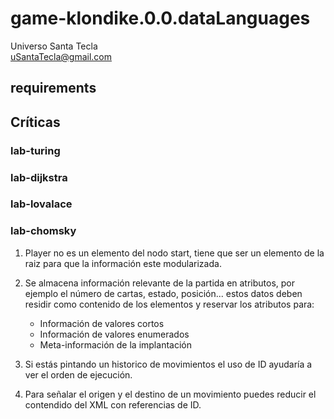 # game-klondike.0.0.dataLanguages
Universo Santa Tecla  
[uSantaTecla@gmail.com](mailto:uSantaTecla@gmail.com)  
  
## requirements 


## Críticas   


###  lab-turing


### lab-dijkstra 


    
###  lab-lovalace 



    
###  lab-chomsky

1. Player no es un elemento del nodo start, tiene que ser un elemento de la raiz para que la información este modularizada.
2. Se almacena información relevante de la partida en atributos, por ejemplo el número de cartas, estado, posición... estos datos deben residir como contenido de los elementos y reservar los atributos para:
    * Información de valores cortos
    * Información de valores enumerados
    * Meta-información de la implantación

3. Si estás pintando un historico de movimientos el uso de ID ayudaría a ver el orden de ejecución.
4. Para señalar el origen y el destino de un movimiento puedes reducir el contendido del XML con referencias de ID.

